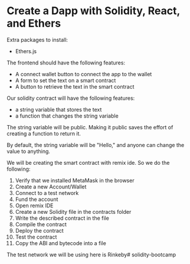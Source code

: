 # Create a Dapp with Solidity, React, and Ethers

Extra packages to install: 
* Ethers.js

The frontend should have the following features:

* A connect wallet button to connect the app to the wallet
* A form to set the text on a smart contract
* A button to retrieve the text in the smart contract 

Our solidity contract will have the following features:
* a string variable that stores the text
* a function that changes the string variable

The string variable will be public. Making it public saves the effort of creating a function to return it.

By default, the string variable will be "Hello," and anyone can change the value to anything. 

We will be creating the smart contract with remix ide. So we do the following:
1. Verify that we installed MetaMask in the browser
2. Create a new Account/Wallet
3. Connect to a test network
4. Fund the account
5. Open remix IDE
6. Create a new Solidity file in the contracts folder
7. Write the described contract in the file
8. Compile the contract
9. Deploy the contract
10. Test the contract
11. Copy the ABI and bytecode into a file

The test network we will be using here is Rinkeby# solidity-bootcamp
